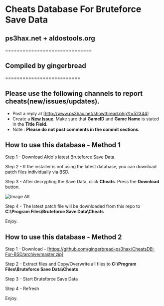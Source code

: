 Cheats Database For Bruteforce Save Data
========================================

## ps3hax.net + aldostools.org
==============================

## Compiled by gingerbread
==========================

Please use the following channels to report cheats(new/issues/updates).
-----------------------------------------------------------------------
- Post a reply at [http://www.ps3hax.net/showthread.php?t=52344]
- Create a [__New Issue__](https://github.com/gingerbread-ps3hax/CheatsDB-For-BSD/issues). Make sure that __GameID__ and __Game Name__ is stated in the __Title Field__.
- Note : __Please do not post comments in the commit sections.__


How to use this database - Method 1
-----------------------------------

Step 1 - Download Aldo's latest Bruteforce Save Data.

Step 2 - If the installer is not using the latest database, you can download patch files individually via BSD.

Step 3 - After decrypting the Save Data, click __Cheats__. Press the __Download__ button.

![Image Alt](http://oi52.tinypic.com/2ewczsy.jpg)

Step 4 - The latest patch file will be downloaded from this repo to __C:\Program Files\Bruteforce Save Data\Cheats__

Enjoy.

How to use this database - Method 2
-----------------------------------

Step 1 - Download - [https://github.com/gingerbread-ps3hax/CheatsDB-For-BSD/archive/master.zip]

Step 2 - Extract files and Copy/Overwrite all files to __C:\Program Files\Bruteforce Save Data\Cheats__

Step 3 - Start Bruteforce Save Data

Step 4 - Refresh

Enjoy.